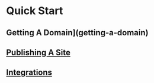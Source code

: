# Quick Start 

  ## Getting A Domain](getting-a-domain)
 


  ## [Publishing A Site](publishing-a-site)


  ## [Integrations](integrations)
